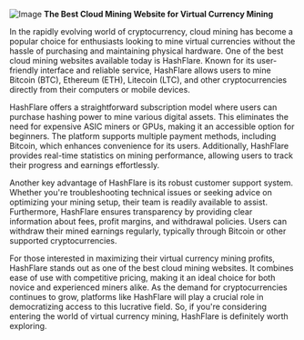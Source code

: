 
![Image](https://github.com/user-attachments/assets/b8266eee-691e-4ee1-99ef-bfa10d234fd4)
**The Best Cloud Mining Website for Virtual Currency Mining**

In the rapidly evolving world of cryptocurrency, cloud mining has become a popular choice for enthusiasts looking to mine virtual currencies without the hassle of purchasing and maintaining physical hardware. One of the best cloud mining websites available today is HashFlare. Known for its user-friendly interface and reliable service, HashFlare allows users to mine Bitcoin (BTC), Ethereum (ETH), Litecoin (LTC), and other cryptocurrencies directly from their computers or mobile devices.

HashFlare offers a straightforward subscription model where users can purchase hashing power to mine various digital assets. This eliminates the need for expensive ASIC miners or GPUs, making it an accessible option for beginners. The platform supports multiple payment methods, including Bitcoin, which enhances convenience for its users. Additionally, HashFlare provides real-time statistics on mining performance, allowing users to track their progress and earnings effortlessly.

Another key advantage of HashFlare is its robust customer support system. Whether you're troubleshooting technical issues or seeking advice on optimizing your mining setup, their team is readily available to assist. Furthermore, HashFlare ensures transparency by providing clear information about fees, profit margins, and withdrawal policies. Users can withdraw their mined earnings regularly, typically through Bitcoin or other supported cryptocurrencies.

For those interested in maximizing their virtual currency mining profits, HashFlare stands out as one of the best cloud mining websites. It combines ease of use with competitive pricing, making it an ideal choice for both novice and experienced miners alike. As the demand for cryptocurrencies continues to grow, platforms like HashFlare will play a crucial role in democratizing access to this lucrative field. So, if you're considering entering the world of virtual currency mining, HashFlare is definitely worth exploring.
